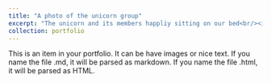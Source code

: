 ```yaml
---
title: "A photo of the unicorn group"
excerpt: "The unicorn and its members happliy sitting on our bed<br/><img src='/images/Jinjiao_group.pdf'>"
collection: portfolio
---
```


This is an item in your portfolio. It can be have images or nice text. If you name the file .md, it will be parsed as markdown. If you name the file .html, it will be parsed as HTML. 
